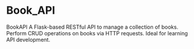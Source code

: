 # Book_API
BookAPI A Flask-based RESTful API to manage a collection of books. Perform CRUD operations on books via HTTP requests. Ideal for learning API development.

